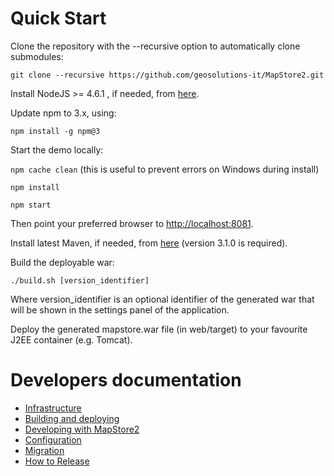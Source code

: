 # Quick Start

Clone the repository with the --recursive option to automatically clone submodules:

`git clone --recursive https://github.com/geosolutions-it/MapStore2.git`

Install NodeJS >= 4.6.1 , if needed, from [here](https://nodejs.org/en/download/releases/).

Update npm to 3.x, using:

`npm install -g npm@3`

Start the demo locally:

`npm cache clean` (this is useful to prevent errors on Windows during install)

`npm install`

`npm start`

Then point your preferred browser to [http://localhost:8081](http://localhost:8081).

Install latest Maven, if needed, from [here](https://maven.apache.org/download.cgi) (version 3.1.0 is required).

Build the deployable war:

`./build.sh [version_identifier]`

Where version_identifier is an optional identifier of the generated war that will be shown in the settings panel of the application.

Deploy the generated mapstore.war file (in web/target) to your favourite J2EE container (e.g. Tomcat).

# Developers documentation
 * [Infrastructure](infrastructure-and-general-architecture)
 * [Building and deploying](building-and-developing)
 * [Developing with MapStore2](developing-with-mapstore-2-intro)
 * [Configuration](configuration-files)
 * [Migration](mapstore-migration-guide)
 * [How to Release](release-checklist)
